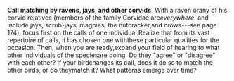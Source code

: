 **Call matching by ravens, jays, and other corvids.** With a raven orany of his corvid relatives (members of the family Corvidae are*everywhere*, and include jays, scrub-jays, magpies, the nutcracker,and crows---see page 174), focus first on the calls of one individual.Realize that from its vast repertoire of calls, it has chosen one withthese particular qualities for the occasion. Then, when you are ready,expand your field of hearing to what other individuals of the speciesare doing. Do they "agree" or "disagree" with each other? If your birdchanges its call, does it do so to match the other birds, or do theymatch it? What patterns emerge over time?
